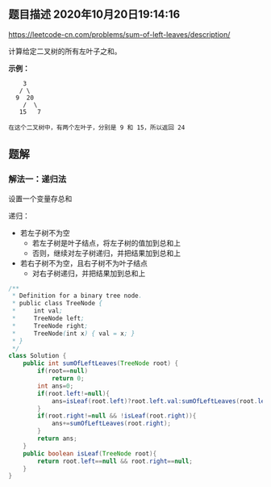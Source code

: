 ## 题目描述	2020年10月20日19:14:16

https://leetcode-cn.com/problems/sum-of-left-leaves/description/

计算给定二叉树的所有左叶子之和。

**示例：**

```
    3
   / \
  9  20
    /  \
   15   7

在这个二叉树中，有两个左叶子，分别是 9 和 15，所以返回 24
```

## 题解

### 解法一：递归法

设置一个变量存总和

递归：

- 若左子树不为空
  - 若左子树是叶子结点，将左子树的值加到总和上
  - 否则，继续对左子树递归，并把结果加到总和上
- 若右子树不为空，且右子树不为叶子结点
  - 对右子树递归，并把结果加到总和上

```java
/**
 * Definition for a binary tree node.
 * public class TreeNode {
 *     int val;
 *     TreeNode left;
 *     TreeNode right;
 *     TreeNode(int x) { val = x; }
 * }
 */
class Solution {
    public int sumOfLeftLeaves(TreeNode root) {
        if(root==null)
            return 0;
        int ans=0;
        if(root.left!=null){
            ans=isLeaf(root.left)?root.left.val:sumOfLeftLeaves(root.left);
        }
        if(root.right!=null && !isLeaf(root.right)){
            ans+=sumOfLeftLeaves(root.right);
        }
        return ans;
    }
    public boolean isLeaf(TreeNode root){
        return root.left==null && root.right==null;
    }
}
```

